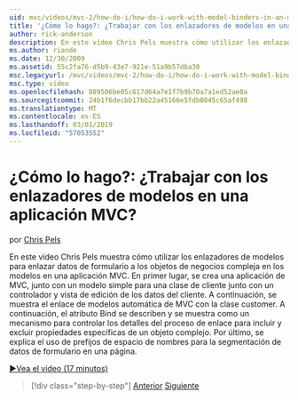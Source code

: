 ```yaml
---
uid: mvc/videos/mvc-2/how-do-i/how-do-i-work-with-model-binders-in-an-mvc-application
title: '¿Cómo lo hago?: ¿Trabajar con los enlazadores de modelos en una aplicación MVC? | Microsoft Docs'
author: rick-anderson
description: En este vídeo Chris Pels muestra cómo utilizar los enlazadores de modelos para enlazar datos de formulario a los objetos de negocios compleja en los modelos en una aplicación MVC. En primer lugar, una aplicación de MVC con error...
ms.author: riande
ms.date: 12/30/2009
ms.assetid: 55c2fa76-d5b9-43e7-921e-51a9b57dba30
msc.legacyurl: /mvc/videos/mvc-2/how-do-i/how-do-i-work-with-model-binders-in-an-mvc-application
msc.type: video
ms.openlocfilehash: 889506be05c617d64a7e1f7b9b70a7a1ed52ae0a
ms.sourcegitcommit: 24b1f6decbb17bb22a45166e5fdb0845c65af498
ms.translationtype: MT
ms.contentlocale: es-ES
ms.lasthandoff: 03/01/2019
ms.locfileid: "57053552"
---
```

<a name="how-do-i-work-with-model-binders-in-an-mvc-application"></a>¿Cómo lo hago?: ¿Trabajar con los enlazadores de modelos en una aplicación MVC?
====================
por [Chris Pels](https://twitter.com/chrispels)

En este vídeo Chris Pels muestra cómo utilizar los enlazadores de modelos para enlazar datos de formulario a los objetos de negocios compleja en los modelos en una aplicación MVC. En primer lugar, se crea una aplicación de MVC, junto con un modelo simple para una clase de cliente junto con un controlador y vista de edición de los datos del cliente. A continuación, se muestra el enlace de modelos automática de MVC con la clase customer. A continuación, el atributo Bind se describen y se muestra como un mecanismo para controlar los detalles del proceso de enlace para incluir y excluir propiedades específicas de un objeto complejo. Por último, se explica el uso de prefijos de espacio de nombres para la segmentación de datos de formulario en una página.

[&#9654;Vea el vídeo (17 minutos)](https://channel9.msdn.com/Blogs/ASP-NET-Site-Videos/how-do-i-work-with-model-binders-in-an-mvc-application)

> [!div class="step-by-step"]
> [Anterior](how-do-i-create-a-custom-html-helper-for-an-mvc-application.md)
> [Siguiente](how-do-i-use-httpverbs-attributes-in-an-mvc-application.md)
